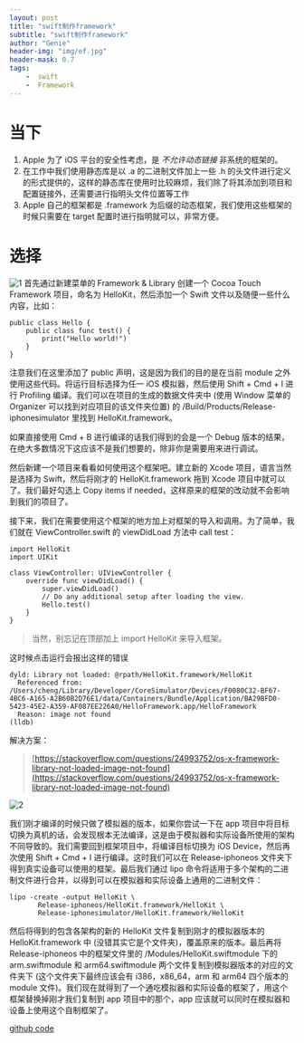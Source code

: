 ```yaml
---
layout: post
title: "swift制作framework"
subtitle: "swift制作framework"
author: "Genie"
header-img: "img/ef.jpg"
header-mask: 0.7
tags:
	-  swift
	-  Framework
---
```


# 当下
1. Apple 为了 iOS 平台的安全性考虑，是 _不允许动态链接_  非系统的框架的。
2.  在工作中我们使用静态库是以 .a 的二进制文件加上一些 .h 的头文件进行定义的形式提供的，这样的静态库在使用时比较麻烦，我们除了将其添加到项目和配置链接外，还需要进行指明头文件位置等工作
3. Apple 自己的框架都是 .framework 为后缀的动态框架，我们使用这些框架的时候只需要在 target 配置时进行指明就可以，非常方便。
 
# 选择
  ![1](/img/Framwwork/WX20200610-112706.png)
首先通过新建菜单的 Framework & Library 创建一个 Cocoa Touch Framework 项目，命名为 HelloKit，然后添加一个 Swift 文件以及随便一些什么内容，比如：

```
public class Hello {
    public class func test() {
        print("Hello world!")
    }
}
```

注意我们在这里添加了 public 声明，这是因为我们的目的是在当前 module 之外使用这些代码。将运行目标选择为任一 iOS 模拟器，然后使用 Shift + Cmd + I 进行 Profiling 编译。我们可以在项目的生成的数据文件夹中 (使用 Window 菜单的 Organizer 可以找到对应项目的该文件夹位置) 的 /Build/Products/Release-iphonesimulator 里找到 HelloKit.framework。

如果直接使用 Cmd + B 进行编译的话我们得到的会是一个 Debug 版本的结果，在绝大多数情况下这应该不是我们想要的，除非你是需要用来进行调试。

然后新建一个项目来看看如何使用这个框架吧。建立新的 Xcode 项目，语言当然是选择为 Swift，然后将刚才的 HelloKit.framework 拖到 Xcode 项目中就可以了。我们最好勾选上 Copy items if needed，这样原来的框架的改动就不会影响到我们的项目了。

接下来，我们在需要使用这个框架的地方加上对框架的导入和调用。为了简单，我们就在 ViewController.swift 的 viewDidLoad 方法中 call test：

```
import HelloKit
import UIKit

class ViewController: UIViewController {
    override func viewDidLoad() {
        super.viewDidLoad()
        // Do any additional setup after loading the view.
        Hello.test()
    }
}
```
> 当然，别忘记在顶部加上 import HelloKit 来导入框架。

这时候点击运行会报出这样的错误
```
dyld: Library not loaded: @rpath/HelloKit.framework/HelloKit
  Referenced from: /Users/cheng/Library/Developer/CoreSimulator/Devices/F0080C32-BF67-4BC6-A165-A2B60B2D76E1/data/Containers/Bundle/Application/BA29BFD0-5423-45E2-A359-AF087EE226A0/HelloFramework.app/HelloFramework
  Reason: image not found
(lldb) 
```
解决方案：
> [https://stackoverflow.com/questions/24993752/os-x-framework-library-not-loaded-image-not-found](https://stackoverflow.com/questions/24993752/os-x-framework-library-not-loaded-image-not-found)

![2](/img/Framkework/WX20200610-113136.png)

我们刚才编译的时候只做了模拟器的版本，如果你尝试一下在 app 项目中将目标切换为真机的话，会发现根本无法编译，这是由于模拟器和实际设备所使用的架构不同导致的。我们需要回到框架项目中，将编译目标切换为 iOS Device，然后再次使用 Shift + Cmd + I 进行编译。这时我们可以在 Release-iphoneos 文件夹下得到真实设备可以使用的框架。最后我们通过 lipo 命令将适用于多个架构的二进制文件进行合并，以得到可以在模拟器和实际设备上通用的二进制文件：

```
lipo -create -output HelloKit \
       Release-iphoneos/HelloKit.framework/HelloKit \
       Release-iphonesimulator/HelloKit.framework/HelloKit
```
然后将得到的包含各架构的新的 HelloKit 文件复制到刚才的模拟器版本的 HelloKit.framework 中 (没错其实它是个文件夹)，覆盖原来的版本。最后再将 Release-iphoneos 中的框架文件里的 /Modules/HelloKit.swiftmodule 下的 arm.swiftmodule 和 arm64.swiftmodule 两个文件复制到模拟器版本的对应的文件夹下 (这个文件夹下最终应该会有 i386，x86_64，arm 和 arm64 四个版本的 module 文件)。我们现在就得到了一个通吃模拟器和实际设备的框架了，用这个框架替换掉刚才我们复制到 app 项目中的那个，app 应该就可以同时在模拟器和设备上使用这个自制框架了。


[github code](https://github.com/Gensun/Hello-Framework)